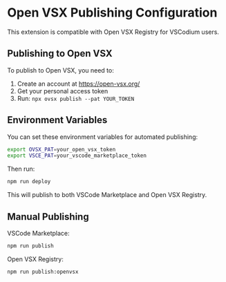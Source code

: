 # Open VSX Publishing Configuration

This extension is compatible with Open VSX Registry for VSCodium users.

## Publishing to Open VSX

To publish to Open VSX, you need to:

1. Create an account at https://open-vsx.org/
2. Get your personal access token
3. Run: `npx ovsx publish --pat YOUR_TOKEN`

## Environment Variables

You can set these environment variables for automated publishing:

```bash
export OVSX_PAT=your_open_vsx_token
export VSCE_PAT=your_vscode_marketplace_token
```

Then run:
```bash
npm run deploy
```

This will publish to both VSCode Marketplace and Open VSX Registry.

## Manual Publishing

VSCode Marketplace:
```bash
npm run publish
```

Open VSX Registry:
```bash
npm run publish:openvsx
```
